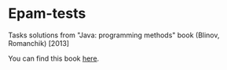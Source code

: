 # Epam-tests
Tasks solutions from "Java: programming methods" book (Blinov, Romanchik) [2013]

You can find this book [here](https://www.epam.by/content/dam/epam/download/book_epam_by/JAVA_Methods_Programming.pdf).
